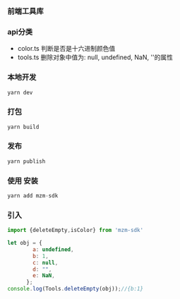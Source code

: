 ### 前端工具库

### api分类
- color.ts 判断是否是十六进制颜色值 
- tools.ts 删除对象中值为: null, undefined, NaN, ''的属性 

### 本地开发
```js
yarn dev
```
### 打包
```js
yarn build
```

### 发布
```js
yarn publish
```

### 使用 安装
```js
yarn add mzm-sdk
```
### 引入
```js
import {deleteEmpty,isColor} from 'mzm-sdk'

let obj = {
        a: undefined,
        b: 1,
        c: null,
        d: "",
        e: NaN,
      };
console.log(Tools.deleteEmpty(obj));//{b:1}
```
